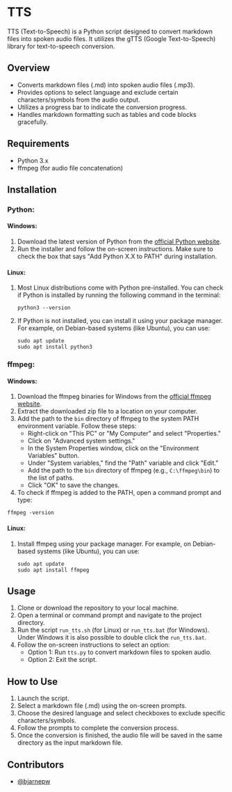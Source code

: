 # TTS

TTS (Text-to-Speech) is a Python script designed to convert markdown files into spoken audio files. It utilizes the gTTS (Google Text-to-Speech) library for text-to-speech conversion.

## Overview

- Converts markdown files (.md) into spoken audio files (.mp3).
- Provides options to select language and exclude certain characters/symbols from the audio output.
- Utilizes a progress bar to indicate the conversion progress.
- Handles markdown formatting such as tables and code blocks gracefully.

## Requirements

- Python 3.x
- ffmpeg (for audio file concatenation)

## Installation

### Python:

#### Windows:
1. Download the latest version of Python from the [official Python website](https://www.python.org/downloads/windows/).
2. Run the installer and follow the on-screen instructions. Make sure to check the box that says "Add Python X.X to PATH" during installation.

#### Linux:
1. Most Linux distributions come with Python pre-installed. You can check if Python is installed by running the following command in the terminal:
   ```
   python3 --version
   ```
2. If Python is not installed, you can install it using your package manager. For example, on Debian-based systems (like Ubuntu), you can use:
   ```
   sudo apt update
   sudo apt install python3
   ```

### ffmpeg:

#### Windows:
1. Download the ffmpeg binaries for Windows from the [official ffmpeg website](https://ffmpeg.org/download.html).
2. Extract the downloaded zip file to a location on your computer.
3. Add the path to the `bin` directory of ffmpeg to the system PATH environment variable. Follow these steps:
   - Right-click on "This PC" or "My Computer" and select "Properties."
   - Click on "Advanced system settings."
   - In the System Properties window, click on the "Environment Variables" button.
   - Under "System variables," find the "Path" variable and click "Edit."
   - Add the path to the `bin` directory of ffmpeg (e.g., `C:\ffmpeg\bin`) to the list of paths.
   - Click "OK" to save the changes.
4. To check if ffmpeg is added to the PATH, open a command prompt and type:
```
ffmpeg -version
```

#### Linux:
1. Install ffmpeg using your package manager. For example, on Debian-based systems (like Ubuntu), you can use:
   ```
   sudo apt update
   sudo apt install ffmpeg
   ```

## Usage

1. Clone or download the repository to your local machine.
2. Open a terminal or command prompt and navigate to the project directory.
3. Run the script `run_tts.sh` (for Linux) or `run_tts.bat` (for Windows). Under Windows it is also possible to double click the `run_tts.bat`. 
5. Follow the on-screen instructions to select an option:
    - Option 1: Run `tts.py` to convert markdown files to spoken audio.
    - Option 2: Exit the script.

## How to Use

1. Launch the script.
2. Select a markdown file (.md) using the on-screen prompts.
3. Choose the desired language and select checkboxes to exclude specific characters/symbols.
4. Follow the prompts to complete the conversion process.
5. Once the conversion is finished, the audio file will be saved in the same directory as the input markdown file.

## Contributors

- [@bjarnepw](https://github.com/bjarnepw)
